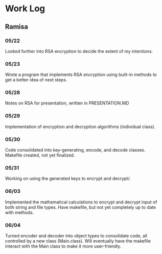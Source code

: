 # Work Log

## Ramisa

### 05/22

Looked further into RSA encryption to decide the extent of my intentions.

### 05/23

Wrote a program that implements RSA encryption using built-in methods to get a better idea of next steps.

### 05/28

Notes on RSA for presentation, written in PRESENTATION.MD

### 05/29

Implementation of encryption and decryption algorithms (individual class).

### 05/30
Code consolidated into key-generating, encode, and decode classes. Makefile created, not yet finalized.

### 05/31
Working on using the generated keys to encrypt and decrypt/.

### 06/03
Implemented the mathematical calculations to encrypt and decrypt input of both string and file types. Have makefile, but not yet completely up to date with methods.

### 06/04
Turned encoder and decoder into object types to consolidate code, all controlled by a new class (Main.class). Will eventually have the makefile interact with the Main class to make it more user-friendly.
